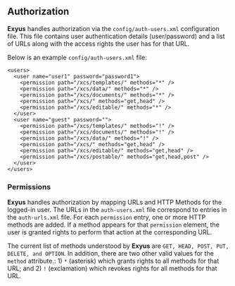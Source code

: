 ## Authorization ##
**Exyus** handles authorization via the `config/auth-users.xml` configuration file. This file contains user authentication details (user/password) and a list of URLs along with the access rights the user has for that URL.

Below is an example `config/auth-users.xml` file:
```
<users>
  <user name="user1" password="password1">
    <permission path="/xcs/templates/" methods="*" />
    <permission path="/xcs/data/" methods="*" />
    <permission path="/xcs/documents/" methods="*" />
    <permission path="/xcs/" methods="get,head" />
    <permission path="/xcs/editable/" methods="*" />
  </user>
  <user name="guest" password="">
    <permission path="/xcs/templates/" methods="!" />
    <permission path="/xcs/documents/" methods="!" />
    <permission path="/xcs/data/" methods="!" />
    <permission path="/xcs/" methods="get,head" />
    <permission path="/xcs/editable/" methods="get,head" />
    <permission path="/xcs/postable/" methods="get,head,post" />
  </user>
</users>
```

### Permissions ###
**Exyus** handles authorization by mapping URLs and HTTP Methods for the logged-in user. The URLs in the `auth-users.xml` file correspond to entries in the `auth-urls.xml` file. For each `permission` entry, one or more HTTP methods are added. If a method appears for that `permission` element, the user is granted rights to perform that action at the corresponding URL.

The current list of methods understood by **Exyus** are `GET, HEAD, POST, PUT, DELETE, and OPTION`. In addition, there are two other valid values for the `method` attribute.: 1) `*` (asterisk) which grants rights to all methods for that URL; and 2) `!` (exclamation) which revokes rights for all methods for that URL.